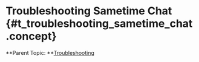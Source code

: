 # Troubleshooting Sametime Chat {#t_troubleshooting_sametime_chat .concept}



**Parent Topic:  **[Troubleshooting](troubleshooting.md)

